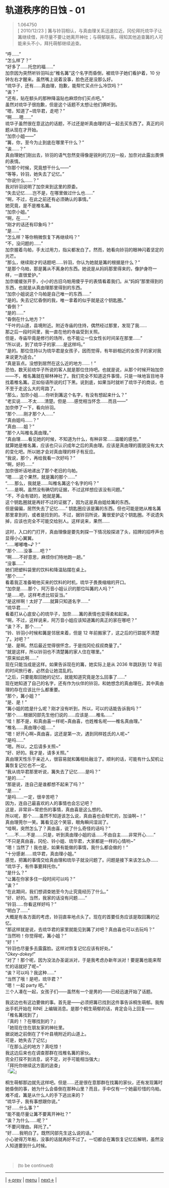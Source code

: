 # 轨道秩序的日蚀 - 01
> 1.064750  
> [ 2010/12/23 ] 篝与铃羽相认，与真由理关系迅速拉近。冈伦拜托琉华子让篝继续借，并尽量不要让她离开神社；与萌郁联系，得知其他追查篝的人可能来头不小，拜托萌郁继续追查。  

“呼……”  
“怎么样了？”  
“好多了……托您的福……”  
加奈因为突然听铃羽叫出“椎名篝”这个名字而昏倒，被琉华子她们看护着，10 分钟左右才醒来。虽然嘴上说着没事，脸色还是没那么好。  
“琉华子，还有……真由理，抱歉，能帮忙买点什么冷饮吗？”  
“诶？”  
“还有，贴在额头的那种降温贴也麻烦你们买点吧。”  
虽然对琉华子很抱歉，但是这个话题不太想让他们俩听到。  
“嗯，知道了\~琉华君，走吧？”  
“啊……嗯……”  
琉华子虽然很在意这边的话题，不过还是听真由理的话一起去买东西了。真正的问题从现在才开始。  
“加奈小姐——”  
“篝，你，至今为止到底在哪里干什么？”  
“诶……？”  
真由理她们刚出去，铃羽的语气忽然变得像是锐利的刀刃一般，加奈对此露出畏惧的表情。  
“你那个时候，究竟想干什么——”  
“等等，铃羽，她失去了记忆。”  
“你说什么……？”  
我对铃羽说明了加奈来到这里的原委。  
“失去记忆……岂不是，在哪里做过什么也……”  
“啊，不过，在此之前还有必须确认的事情。”  
她究竟，是不是椎名篝。  
“加奈小姐。”  
“啊，在……”  
“刚才的话还有印象吗？”  
“是……”  
“怎么样？等你稍微恢复下再继续吗？”  
“不，没问题的……”  
加奈握着乌帕，手太过用力，指尖都发白了。然而，她看向铃羽的眼神闪着坚定的光芒。  
“那么，继续刚才的话题吧……铃羽，你认为她就是篝的根据是什么？”  
“是那个乌帕，那是篝从不离身的东西。她说是从妈妈那里得来的，像护身符一样，一直很爱护。”  
加奈缓缓张开手，小小的古旧乌帕用傻乎乎的表情看着我们。从“妈妈”那里得到的东西，也就是从真由理那里得到的东西。  
“加奈小姐说这个乌帕是自己唯一的东西……”  
“是的。失去记忆昏倒的我，唯一拿着的似乎就是这个钥匙圈。”  
“昏倒？”  
“是的……”  
“昏倒在什么地方？”  
“千叶的山道，县境附近。附近寺庙的住持，偶然经过那里，发现了我……  
 那之后一段时间里，我一直在他的寺庙受到关照。  
 但是，寺庙毕竟是修行的场所，也不能让一位女性长时间呆在那里……”  
“所以说，到了琉华子的家……是这样吗。”  
“是的。那位住持以为琉华君是女孩子，因而觉得，有年龄相近的女孩子的家对我来说更为适合。”  
“真是盲点。没想到居然在这么近的地方……！”  
恐怕，数天前琉华子所说的客人就是那位住持吧。也就是说，从那个时候开始加奈——不，椎名篝就在柳林神社了。我们完全不知道这件事情，只是一味地盲目地寻找着椎名篝。正如俗语所说的灯下黑。说到底，如果当时就听了琉华子的商谈，也不至于走这么大的弯路了。  
“那么，加奈小姐……你听到篝这个名字，有没有想起来什么？”  
“老实说……不太……清楚。但是……感觉相当怀念……而且——”  
加奈停了一下，看向铃羽。  
“那个……刚才那个人……”  
“真由姐吗……？”  
“真由……姐？”  
“那个人叫椎名真由理。”  
“真由理……看见她的时候，不知道为什么，有种非常……温暖的感觉。”  
就算她是椎名篝，应该也只认识成年之后的真由理。应该是真由理的面貌没有太大的变化吧。所以她才会对真由理的样子有反应。  
“我说，那个，再给我看一次好吗？”  
“啊，好的……”  
加奈很听话地递出了那个老旧的乌帕。  
“嗯……这个果然，就是篝的那个……”  
“……那么，我就是……叫椎名篝这个名字的吗？”  
“……是啊。虽然没有确切的证据，不过这样想应该没有问题。”  
“不，不会有错的，她就是篝。  
 这个钥匙圈就是再好不过的证据了，因为这是真由姐给篝的东西。  
 但是偏偏，居然失去了记忆……”
钥匙圈应该是篝的东西。但也可能是她从椎名篝那里拿到的，或者是捡到的。不过，据铃羽所说，篝很爱护这个钥匙圈。不说遗失掉，应该也完全不可能交给别人。这样说来，果然……  

这时，入口的门打开，真由理像是要先刺探一下情况般探进了头，招牌的招呼声也显得小心翼翼。  
“……嘟嘟噜\~♪？”  
“那个……没事……吧？”  
“啊……不好意思，麻烦你们特地跑一趟。”  
“没事……”  
她们把塑料袋里的饮料和降温贴摆在桌上。  
“那个……”  
看着我正准备喝他买来的饮料的时机，琉华子畏畏缩缩的开口。  
“加奈是……那个，阿万音小姐认识的那位叫篝的人吗？”  
“是……吧，这样考虑比较妥当。”  
“是这样啊！太好了……就算只知道名字……”  
“琉华君……”  
看着打从心底安心的琉华子，加奈……篝的表情也变得柔和起来。  
“啊，不过，这样说来，阿万音小姐应该知道篝的真正的家在哪吧？”  
“诶？不，那个……”  
“铃、铃羽小时候和篝是邻居来着，但是 12 年前搬家了，这之后的行踪就不清楚了。对吧？”  
“是、是啊。然后最近觉得很怀念，于是找冈伦叔叔商量了。”  
“就是这样，所以铃羽也不清楚篝的家人住在哪里。”  
“原来如此啊……”  
现在只能当成是这样。如果告诉现在的篝，她实际上是从 2036 年跳跃到 12 年前的时间旅行者，必然会让她混乱的。  
“之后，只要能取回她的记忆，就能知道究竟是怎么回事了……”  
现在她知道了自己的名字，还有作为伙伴的铃羽，和她想念的真由理在。其中真由理的存在应该比什么都重要。  
“那个，篝小姐？”  
“是、是！”  
“篝小姐的姓是什么呢？刚才没有听到，所以，可以的话能告诉我吗？”  
“那个……根据冈部先生他们说的……应该是……椎名……”  
“哇！那不是，和真由喜一样呢\~真由喜，也姓椎名呢——椎名真由理。”  
“椎名……真由理小姐……”  
“嗯！好开心啊\~真由喜，这还是第一次，遇到同样姓氏的人呢\~”  
“是吗……”  
“嗯。所以，之后请多关照\~”  
“好、好的。我才是，请多关照。”  
真由理天性乐于亲近人，很容易就和篝相处融洽了。顺利的话，可能有什么契机让篝恢复记忆也不一定。  
“我从琉华君那里听说，篝失去了记忆……是吗？”  
“是的……”  
“那是说，连自己是谁都想不起来了吗？”  
“是……”  
“是吗……一定，很辛苦吧？  
 因为，连自己最喜欢的人的事情也会忘记吧？  
 这是，非常非\~常悲伤的事情，真由喜是这么想的。  
 所以呢，那个……虽然不知道该怎么说，真由喜也会帮忙的，加油啊\~！”  
真由理莞尔一笑。篝看见这个笑容，眼角瞬间湿润了。  
“哇啊，突然怎么了？真由喜，说了什么奇怪的话吗？”  
“……不……不是……只是，听到真由理小姐的话……不由自主……非常开心……”  
“不只是真由喜，冈伦、铃小姐、琉华君，大家都是一样的心情哟\~”  
“嗯！当然了！我也是，如果有能做的事情，我什么都会做的！”  
“十分感谢……琉华君，真由理小姐。”  
感觉，把篝的事情交给真由理和琉华子就没问题了。问题是接下来该怎么办……  
“琉华子，有件事要拜托你。”  
“是什么？”  
“让篝在你家多住一段时间可以吗？”  
“诶？”  
“在此期间，我们想调查她至今为止究竟经历了什么。”  
“好、好的。当然，我家的话没有问题……”  
“铃羽……你看这样好吗？”  
“明白了……”  
大概是有各方面的考虑，铃羽直率地点头了。现在的首要任务应该是取回篝的记忆。  
“那这样就是说，去琉华君的家里就能见到篝了对吧？真由喜也可以去玩吗？”  
“当然哟！你觉得呢，篝小姐？”  
“好！”  
“铃羽也尽量多去露露脸。这样对恢复记忆应该有好处。”  
“*Okey-dokey!*”  
“对了！那个呢，因为没法办圣诞派对，于是我考虑办新年派对！要是篝也能来帮忙的话就好了呢\~”  
“诶？可以吗？我这种……”  
“当然了哦！是吧，琉华君？”  
“嗯！一起 party 吧。”  
三个人凑在一起，女孩子们——虽然有一个是男的——已经迅速开始了话题。  

我这边也有这边要做的事。首先是——必须把篝已找到这件事告诉桐生萌郁。我掏出手机开始在 RINE 上编辑消息。是那个桐生萌郁的话，肯定会马上回复——  
「椎名篝找到了」  
『真的！？在哪找到的？』  
「她现在住在朋友家的神社里。  
 据说她之前倒在了千叶县境附近的山道上。  
 可是，她失去了记忆」  
『在那么近的地方？真吃惊！  
 我这边后来也在调查那群在找椎名篝的家伙。  
 完全打探不到消息，说不定，对手可能相当强大』  
「拜托你继续这方面的追查」  
『![](../img/emoji/okarin-OK.png)』  

桐生萌郁那边就先这样吧。但是……还是很在意那群在找篝的家伙，还有发现篝时她昏倒的事，她为什么会昏倒在那种山里？而且，手中仅有一个她最珍惜的乌帕。难不成，篝是从什么人的手下逃出来的？  
“琉华子，我有事想跟你说。”  
“好……什么事？”  
“能不能尽量让篝不要离开神社？”  
“诶？为什么……呢？”  
“不要问理由。拜托了。”  
“好……我明白了。既然冈部先生这么说的话。”  
小心驶得万年船，没事的话就再好不过了。一切都会在篝恢复记忆后解明，虽然没人知道要到什么时候。  


<br/>

> (to be continued)
---

| [←prev](./0062) | [menu](../) | [next→](./0064) |
